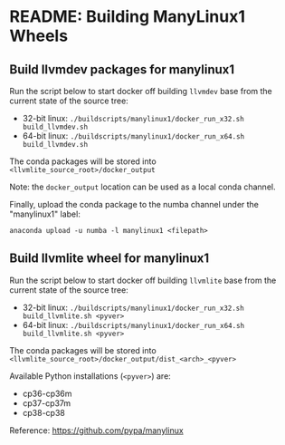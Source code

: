 # README: Building ManyLinux1 Wheels


## Build llvmdev packages for manylinux1

Run the script below to start docker off building `llvmdev` base from the current state of the source tree:

- 32-bit linux: `./buildscripts/manylinux1/docker_run_x32.sh build_llvmdev.sh`
- 64-bit linux: `./buildscripts/manylinux1/docker_run_x64.sh build_llvmdev.sh`

The conda packages will be stored into `<llvmlite_source_root>/docker_output`

Note: the `docker_output` location can be used as a local conda channel.

Finally, upload the conda package to the numba channel under the "manylinux1" label:

`anaconda upload -u numba -l manylinux1 <filepath>`


## Build llvmlite wheel for manylinux1

Run the script below to start docker off building `llvmlite` base from the current state of the source tree:

- 32-bit linux: `./buildscripts/manylinux1/docker_run_x32.sh build_llvmlite.sh <pyver>`
- 64-bit linux: `./buildscripts/manylinux1/docker_run_x64.sh build_llvmlite.sh <pyver>`

The conda packages will be stored into `<llvmlite_source_root>/docker_output/dist_<arch>_<pyver>`

Available Python installations (`<pyver>`) are:

- cp36-cp36m
- cp37-cp37m
- cp38-cp38


Reference: https://github.com/pypa/manylinux
